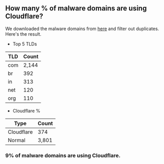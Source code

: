 ## How many % of malware domains are using Cloudflare?


We downloaded the malware domains from [here](https://urlhaus.abuse.ch) and filter out duplicates.
Here's the result.


[//]: # (start replacement)


- Top 5 TLDs

| TLD | Count |
| --- | --- |
| com | 2,144 |
| br | 392 |
| in | 313 |
| net | 120 |
| org | 110 |


- Cloudflare %

| Type | Count |
| --- | --- |
| Cloudflare | 374 |
| Normal | 3,801 |


### 9% of malware domains are using Cloudflare.